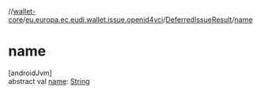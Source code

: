 //[wallet-core](../../../index.md)/[eu.europa.ec.eudi.wallet.issue.openid4vci](../index.md)/[DeferredIssueResult](index.md)/[name](name.md)

# name

[androidJvm]\
abstract val [name](name.md): [String](https://kotlinlang.org/api/latest/jvm/stdlib/kotlin-stdlib/kotlin/-string/index.html)
